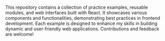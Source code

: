 This repository contains a collection of practice examples, reusable modules, and web interfaces built with React. It showcases various components and functionalities, demonstrating best practices in frontend development. Each example is designed to enhance my skills in building dynamic and user-friendly web applications. Contributions and feedback are welcome!
